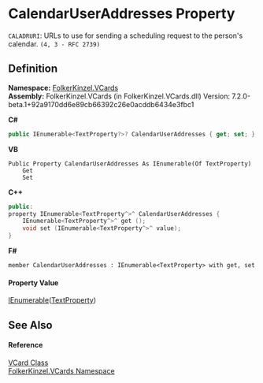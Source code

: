 # CalendarUserAddresses Property


`CALADRURI`: URLs to use for sending a scheduling request to the person's calendar. `(4, 3 - RFC 2739)`



## Definition
**Namespace:** <a href="67dce261-ab8f-dd0a-4c0c-bc2633c1719e.md">FolkerKinzel.VCards</a>  
**Assembly:** FolkerKinzel.VCards (in FolkerKinzel.VCards.dll) Version: 7.2.0-beta.1+92a9170dd6e89cb66392c26e0acddb6434e3fbc1

**C#**
``` C#
public IEnumerable<TextProperty?>? CalendarUserAddresses { get; set; }
```
**VB**
``` VB
Public Property CalendarUserAddresses As IEnumerable(Of TextProperty)
	Get
	Set
```
**C++**
``` C++
public:
property IEnumerable<TextProperty^>^ CalendarUserAddresses {
	IEnumerable<TextProperty^>^ get ();
	void set (IEnumerable<TextProperty^>^ value);
}
```
**F#**
``` F#
member CalendarUserAddresses : IEnumerable<TextProperty> with get, set
```



#### Property Value
<a href="https://learn.microsoft.com/dotnet/api/system.collections.generic.ienumerable-1" target="_blank" rel="noopener noreferrer">IEnumerable</a>(<a href="27f474f1-d496-3582-a707-2518da27485f.md">TextProperty</a>)

## See Also


#### Reference
<a href="23413828-9a4a-2851-b88b-84d0afcb0031.md">VCard Class</a>  
<a href="67dce261-ab8f-dd0a-4c0c-bc2633c1719e.md">FolkerKinzel.VCards Namespace</a>  
